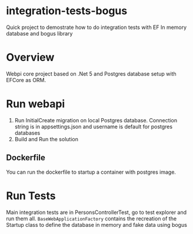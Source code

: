 # integration-tests-bogus
Quick project to demostrate how to do integration tests with EF In memory database and bogus library

# Overview
Webpi core project based on .Net 5 and Postgres database setup with EFCore as ORM. 

# Run webapi

1. Run InitialCreate migration on local Postgres database. Connection string is in appsettings.json and username is default for postgres databases
2. Build and Run the solution

## Dockerfile
You can run the dockerfile to startup a container with postgres image. 

# Run Tests

Main integration tests are in PersonsControllerTest, go to test explorer and run them all. `BaseWebApplicationFactory` contains the recreation of the Startup class to define the database in memory and fake data using bogus

